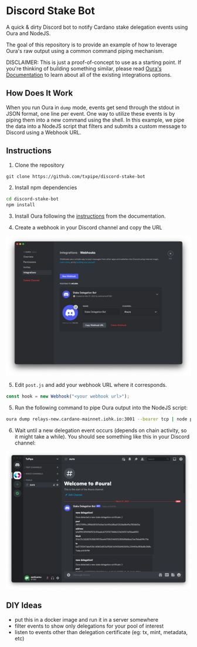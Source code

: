 # Discord Stake Bot

A quick & dirty Discord bot to notify Cardano stake delegation events using Oura and NodeJS.

The goal of this repository is to provide an example of how to leverage Oura's raw output using a common command piping mechanism.

DISCLAIMER: This is just a proof-of-concept to use as a starting point. If you're thinking of building something similar, please read [Oura's Documentation](https://txpipe.github.com/oura) to learn about all of the existing integrations options.

## How Does It Work

When you run Oura in `dump` mode, events get send through the stdout in JSON format, one line per event. One way to utilize these events is by piping them into a new command using the shell. In this example, we pipe the data into a NodeJS script that filters and submits a custom message to Discord using a Webhook URL.

## Instructions

1. Clone the repository

```
git clone https://github.com/txpipe/discord-stake-bot
```

2. Install npm dependencies

```sh
cd discord-stake-bot
npm install
```

3. Install Oura following the [instructions](https://txpipe.github.io/oura/installation/index.html) from the documentation.

4. Create a webhook in your Discord channel and copy the URL

![Webhook Screenshot](docs/webhook-screenshot.png)

5. Edit `post.js` and add your webhook URL where it corresponds.

```js
const hook = new Webhook("<your webhook url>");
```

5. Run the following command to pipe Oura output into the NodeJS script:

```sh
oura dump relays-new.cardano-mainnet.iohk.io:3001 --bearer tcp | node post.js
```

6. Wait until a new delegation event occurs (depends on chain activity, so it might take a while). You should see something like this in your Discord channel:

![message screenshot](docs/message-screenshot.png)

## DIY Ideas

- put this in a docker image and run it in a server somewhere
- filter events to show only delegations for your pool of interest
- listen to events other than delegation certificate (eg: tx, mint, metadata, etc)
